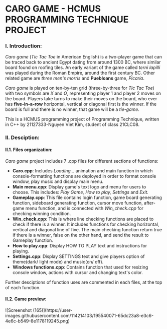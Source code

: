 <h1>CARO GAME - HCMUS PROGRAMMING TECHNIQUE PROJECT</h1>

<h3>I. Introduction:</h3>
<p>
<i>Caro game</i> (<i>Tic Tac Toe</i> in American English) is a two-player game that can be traced back to ancient Egypt dating from around 1300 BC, where similar board found on roofing tiles. An early variant of the game called <i>terni lapilli</i> was played during the Roman Empire, around the first century BC. Other related game are <i>three men's morris</i> and <b>Puebloans</b> game, <i>Picaria</i>.
</p>

<p>
<i>Caro game</i> is played on ten-by-ten grid (three-by-three for <i>Tic Tac Toe</i>) with two symbols are <i>X</i> and <i>O</i>, representing player 1 and player 2 moves on the board. Players take turns to make their moves on the board, who ever has <b>five-in-a-row</b> horizontal, vertical or diagonal first is the winner. If the board is full and there is no winner, that game will be a <i>tie-game</i>.
</p>

<p>
This is a HCMUS programming project of Programming Technique, written in C++ by 21127333-Nguyen Viet Kim, student of class 21CLC08.
</p>
<h3>II. Desciption:</h3>

<h4>II.1. Files organization:</h4>
<p>
<i>Caro game</i> project includes 7 .cpp files for different sections of functions:
</p>
<ul>
  <li><b>Caro.cpp</b>: Includes <i>Loading...</i> animation and main function in which console-formatting functions are deployed in order to format console window, play music and display main menu.</li>
  <li><b>Main menu.cpp</b>: Display game's text logo and menu for users to choose. This includes: <i>Play Game, How to play, Settings</i> and <i> Exit.</i></li>
  <li><b>Gameplay.cpp</b>: This file contains login function, game board generating function, sideboard generating function, cursor move function, after-game menu function, and is connected with <i>Win_check.cpp</i> for checking winning condition.</li>
  <li><b>Win_check.cpp</b>: This is where line checking functions are placed to check if there is a winner. It includes functions for checking horizontal, vertical and diagonal line of five. The main checking function return true if there is a winner, false on the other hand, and send the result to Gameplay function.</li>
  <li><b>How to play.cpp</b>: Display HOW TO PLAY text and instructions for playing.</li>
  <li><b>Settings.cpp</b>: Display SETTINGS text and give players option of theme(dark/ light mode) and music(on/ off).</li>
  <li><b>Windows functions.cpp</b>: Contains function that used for resizing console window, actions with cursor and changing text's color.</li>
</ul>
<p>
Further desciptions of function uses are commented in each files, at the top of each function.
</p>

<h4>II.2. Game preview:</h4>
![Screenshot (165)](https://user-images.githubusercontent.com/114214103/195540071-65dc23a8-e3c6-4e6c-b549-8e1178119245.png)
